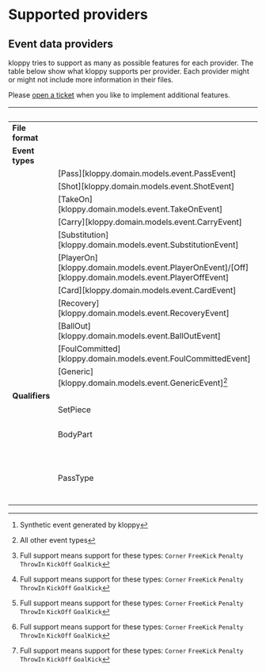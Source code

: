 # Supported providers

## Event data providers

kloppy tries to support as many as possible features for each provider. The table below show what kloppy supports per provider. Each provider might or might not include more information in their files.

Please [open a ticket](https://github.com/PySport/kloppy/issues) when you like to implement additional features.

||| Metrica | Opta | Sportec | Statsbomb | Wyscout |
|-|-|:-:|:-:|:-:|:-:|:-:|
|**File format**||JSON|XML|XML|JSON|JSON|
|**Event types**|
||[Pass][kloppy.domain.models.event.PassEvent]|✓|✓|✓|✓|✓|
||[Shot][kloppy.domain.models.event.ShotEvent]|✓|✓|✓|✓|✓|
||[TakeOn][kloppy.domain.models.event.TakeOnEvent]|✓|✓||✓|✓|✓|
||[Carry][kloppy.domain.models.event.CarryEvent]|✓|||✓||
||[Substitution][kloppy.domain.models.event.SubstitutionEvent]|||✓|✓||
||[PlayerOn][kloppy.domain.models.event.PlayerOnEvent]/[Off][kloppy.domain.models.event.PlayerOffEvent]||||✓||
||[Card][kloppy.domain.models.event.CardEvent]|||✓|✓|✓|
||[Recovery][kloppy.domain.models.event.RecoveryEvent]|✓|✓|✓|✓|✓|
||[BallOut][kloppy.domain.models.event.BallOutEvent]|✓|✓|✓[^2]|✓|✓|
||[FoulCommitted][kloppy.domain.models.event.FoulCommittedEvent]|✓|✓|✓|✓|✓|
||[Generic][kloppy.domain.models.event.GenericEvent][^1]|✓|✓|✓|✓|✓|s
|**Qualifiers**|
||SetPiece|✓[^3]|✓[^3]|✓[^3]|✓[^3]|✓[^3]
||BodyPart|`Head`|`Head` `RightFoot` `LeftFoot` `Other`|`Head` `RightFoot` `LeftFoot`||`RightFoot` `LeftFoot`
||PassType|||||`Cross` `Hand` `Head` `High` `Launch` `Simple` `Smart`

[^1]: All other event types
[^2]: Synthetic event generated by kloppy
[^3]: Full support means support for these types: `Corner` `FreeKick` `Penalty` `ThrowIn` `KickOff` `GoalKick`

